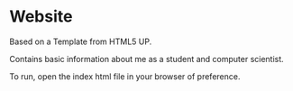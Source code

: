 # Website
Based on a Template from HTML5 UP.

Contains basic information about me as a student and computer scientist.

To run, open the index html file in your browser of preference.
